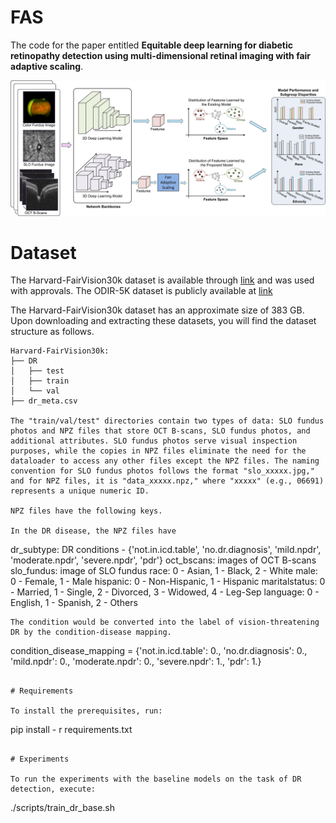 # FAS

The code for the paper entitled **Equitable deep learning for diabetic retinopathy detection using multi-dimensional retinal imaging with fair adaptive scaling**.

<img src="fig/motivation.jpg" width="800">

# Dataset
The Harvard-FairVision30k dataset is available through [link](https://drive.google.com/drive/folders/1sLX2O_0AlrjY6JmdKijiV1zducsOsd0m?usp=sharing) and was used with approvals. The ODIR-5K dataset is publicly available at [link](https://www.kaggle.com/datasets/andrewmvd/ocular-disease-recognition-odir5k) 

The Harvard-FairVision30k dataset has an approximate size of 383 GB. Upon downloading and extracting these datasets, you will find the dataset structure as follows.

```
Harvard-FairVision30k:
├── DR
│   ├── test
│   ├── train
│   └── val
├── dr_meta.csv

The "train/val/test" directories contain two types of data: SLO fundus photos and NPZ files that store OCT B-scans, SLO fundus photos, and additional attributes. SLO fundus photos serve visual inspection purposes, while the copies in NPZ files eliminate the need for the dataloader to access any other files except the NPZ files. The naming convention for SLO fundus photos follows the format "slo_xxxxx.jpg," and for NPZ files, it is "data_xxxxx.npz," where "xxxxx" (e.g., 06691) represents a unique numeric ID.

NPZ files have the following keys. 

In the DR disease, the NPZ files have
```
dr_subtype: DR conditions - {'not.in.icd.table', 'no.dr.diagnosis', 'mild.npdr', 'moderate.npdr', 'severe.npdr', 'pdr'}
oct_bscans: images of OCT B-scans
slo_fundus: image of SLO fundus
race: 0 - Asian, 1 - Black, 2 - White
male: 0 - Female, 1 - Male
hispanic: 0 - Non-Hispanic, 1 - Hispanic
maritalstatus: 0 - Married, 1 - Single, 2 - Divorced, 3 - Widowed, 4 - Leg-Sep
language: 0 - English, 1 - Spanish, 2 - Others
```
The condition would be converted into the label of vision-threatening DR by the condition-disease mapping.
```
condition_disease_mapping = {'not.in.icd.table': 0.,
                    'no.dr.diagnosis': 0.,
                    'mild.npdr': 0.,
                    'moderate.npdr': 0.,
                    'severe.npdr': 1.,
                    'pdr': 1.}
```

# Requirements

To install the prerequisites, run:

```
pip install - r requirements.txt
```

# Experiments

To run the experiments with the baseline models on the task of DR detection, execute:

```
./scripts/train_dr_base.sh
```

